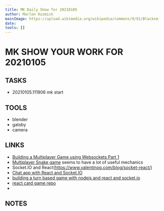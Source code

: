 ```yaml
---
title: MK Daily Show for 20210105
author: Marlon Kuzmick
mainImage: https://upload.wikimedia.org/wikipedia/commons/9/91/Blacksmith_tools_2.jpg
date: 
tools: []
---
```

# MK SHOW YOUR WORK FOR 20210105

## TASKS

- 20210105.111906 mk start

## TOOLS

- blender
- gatsby
- camera

## LINKS


* [Building a Multiplayer Game using Websockets Part 1](https://dev.to/sauravmh/building-a-multiplayer-game-using-websockets-1n63)
* [Multiplayer Snake game](https://www.youtube.com/watch?v=ppcBIHv_ZPs&list=UU29ju8bIPH5as8OGnQzwJyA) seems to have a lot of useful mechanics
* Socket.IO and React(https://www.valentinog.com/blog/socket-react/)
* [Chat app with React and Socket.IO](https://www.fullstacklabs.co/blog/chat-application-react-express-socket-io)
* [building a turn based game with nodejs and react and socket.io](https://medium.com/swlh/socket-io-games-the-right-way-using-nodejs-and-react-not-a-chat-app-part-1-e7a49d2f3f51)
* [react card game repo](https://github.com/shanmugharajk/react-card-game)
* 

## NOTES


